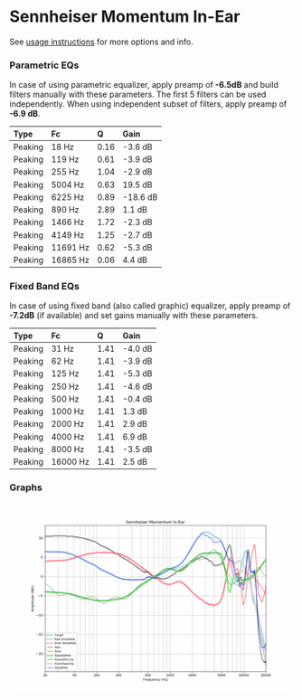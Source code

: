 # Sennheiser Momentum In-Ear
See [usage instructions](https://github.com/jaakkopasanen/AutoEq#usage) for more options and info.

### Parametric EQs
In case of using parametric equalizer, apply preamp of **-6.5dB** and build filters manually
with these parameters. The first 5 filters can be used independently.
When using independent subset of filters, apply preamp of **-6.9 dB**.

| Type    | Fc       |    Q | Gain     |
|:--------|:---------|:-----|:---------|
| Peaking | 18 Hz    | 0.16 | -3.6 dB  |
| Peaking | 119 Hz   | 0.61 | -3.9 dB  |
| Peaking | 255 Hz   | 1.04 | -2.9 dB  |
| Peaking | 5004 Hz  | 0.63 | 19.5 dB  |
| Peaking | 6225 Hz  | 0.89 | -18.6 dB |
| Peaking | 890 Hz   | 2.89 | 1.1 dB   |
| Peaking | 1466 Hz  | 1.72 | -2.3 dB  |
| Peaking | 4149 Hz  | 1.25 | -2.7 dB  |
| Peaking | 11691 Hz | 0.62 | -5.3 dB  |
| Peaking | 16865 Hz | 0.06 | 4.4 dB   |

### Fixed Band EQs
In case of using fixed band (also called graphic) equalizer, apply preamp of **-7.2dB**
(if available) and set gains manually with these parameters.

| Type    | Fc       |    Q | Gain    |
|:--------|:---------|:-----|:--------|
| Peaking | 31 Hz    | 1.41 | -4.0 dB |
| Peaking | 62 Hz    | 1.41 | -3.9 dB |
| Peaking | 125 Hz   | 1.41 | -5.3 dB |
| Peaking | 250 Hz   | 1.41 | -4.6 dB |
| Peaking | 500 Hz   | 1.41 | -0.4 dB |
| Peaking | 1000 Hz  | 1.41 | 1.3 dB  |
| Peaking | 2000 Hz  | 1.41 | 2.9 dB  |
| Peaking | 4000 Hz  | 1.41 | 6.9 dB  |
| Peaking | 8000 Hz  | 1.41 | -3.5 dB |
| Peaking | 16000 Hz | 1.41 | 2.5 dB  |

### Graphs
![](./Sennheiser%20Momentum%20In-Ear.png)